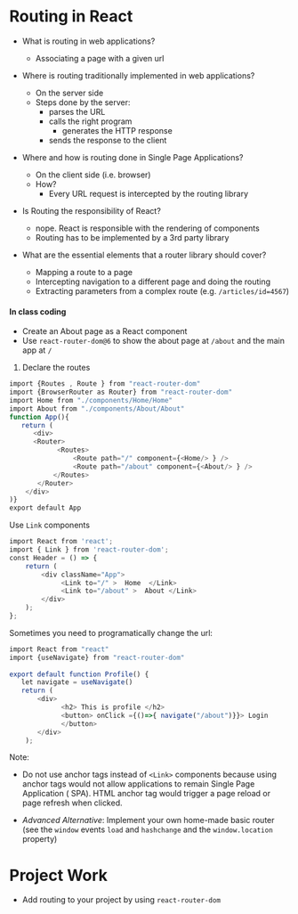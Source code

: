 # Routing in React


- What is routing in web applications?
	- Associating a page with a given url 



- Where is routing traditionally implemented in web applications?
	- On the server side
	- Steps done by the server: 
		- parses the URL
		- calls the right program
			- generates the HTTP response
		- sends the response to the client



- Where and how is routing done in Single Page Applications? 
	- On the client side (i.e. browser)
	- How? 
		- Every URL request is intercepted by the routing library



- Is Routing the responsibility of React?
	- nope. React is responsible with the rendering of components
	- Routing has to be implemented by a 3rd party library



- What are the essential elements that a router library should cover? 
	- Mapping a route to a page
	- Intercepting navigation to a different page and doing the routing
	- Extracting parameters from a complex route (e.g. `/articles/id=4567`)



#### In class coding
- Create an About page as a React component
- Use `react-router-dom@6` to show the about page at `/about` and the main app at `/`

1. Declare the routes
```javascript
import {Routes , Route } from "react-router-dom" 
import {BrowserRouter as Router} from "react-router-dom"
import Home from "./components/Home/Home" 
import About from "./components/About/About" 
function App(){ 
   return ( 
      <div> 
      <Router>
	        <Routes> 
	            <Route path="/" component={<Home/> } /> 
	            <Route path="/about" component={<About/> } /> 
	       </Routes> 
       </Router>
    </div> 
)} 
export default App
```

Use `Link` components 

```javascript
import React from 'react'; 
import { Link } from 'react-router-dom';  
const Header = () => { 
    return ( 
        <div className="App"> 
             <Link to="/" >  Home  </Link> 
             <Link to="/about" >  About </Link> 
        </div> 
    ); 
};
```

Sometimes you need to programatically change the url:

```javascript
import React from "react" 
import {useNavigate} from "react-router-dom" 
  
export default function Profile() { 
   let navigate = useNavigate() 
   return ( 
	   <div> 
	         <h2> This is profile </h2> 
	         <button> onClick ={()=>{ navigate("/about")}}> Login 
	         </button> 
	   </div> 
	);
```

Note:
- Do not use anchor tags instead of `<Link>` components because using anchor tags would not allow applications to remain Single Page Application ( SPA). HTML anchor tag would trigger a page reload or page refresh when clicked. 




- *Advanced Alternative*: Implement your own home-made basic router (see the `window` events `load` and `hashchange` and the `window.location` property)

# Project Work
- Add routing to your project by using `react-router-dom`
